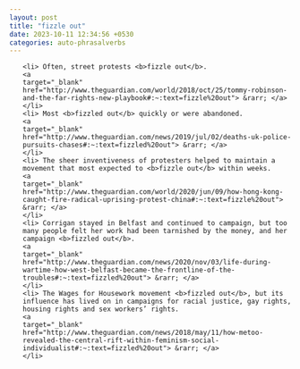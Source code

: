 ```yaml
---
layout: post
title: "fizzle out"
date: 2023-10-11 12:34:56 +0530
categories: auto-phrasalverbs
---
```

<ol>

    <li> Often, street protests <b>fizzle out</b>.
    <a 
    target="_blank" 
    href="http://www.theguardian.com/world/2018/oct/25/tommy-robinson-and-the-far-rights-new-playbook#:~:text=fizzle%20out"> &rarr; </a>
    </li>
    <li> Most <b>fizzled out</b> quickly or were abandoned.
    <a 
    target="_blank" 
    href="http://www.theguardian.com/news/2019/jul/02/deaths-uk-police-pursuits-chases#:~:text=fizzled%20out"> &rarr; </a>
    </li>
    <li> The sheer inventiveness of protesters helped to maintain a movement that most expected to <b>fizzle out</b> within weeks.
    <a 
    target="_blank" 
    href="http://www.theguardian.com/world/2020/jun/09/how-hong-kong-caught-fire-radical-uprising-protest-china#:~:text=fizzle%20out"> &rarr; </a>
    </li>
    <li> Corrigan stayed in Belfast and continued to campaign, but too many people felt her work had been tarnished by the money, and her campaign <b>fizzled out</b>.
    <a 
    target="_blank" 
    href="http://www.theguardian.com/news/2020/nov/03/life-during-wartime-how-west-belfast-became-the-frontline-of-the-troubles#:~:text=fizzled%20out"> &rarr; </a>
    </li>
    <li> The Wages for Housework movement <b>fizzled out</b>, but its influence has lived on in campaigns for racial justice, gay rights, housing rights and sex workers’ rights.
    <a 
    target="_blank" 
    href="http://www.theguardian.com/news/2018/may/11/how-metoo-revealed-the-central-rift-within-feminism-social-individualist#:~:text=fizzled%20out"> &rarr; </a>
    </li>